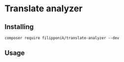# Translate analyzer

## Installing

```shell
composer require filipponik/translate-analyzer --dev
```

## Usage